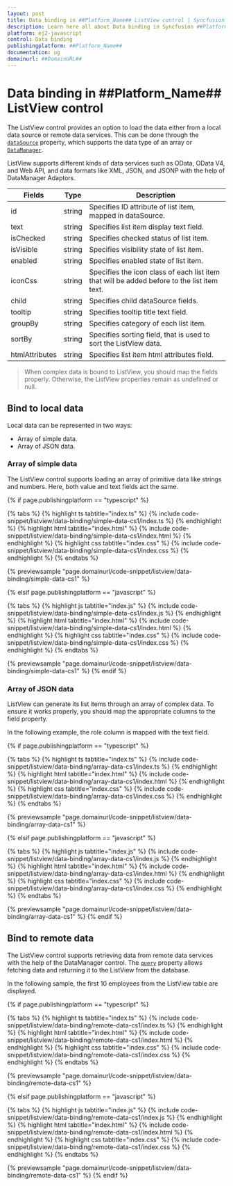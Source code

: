 ```yaml
---
layout: post
title: Data binding in ##Platform_Name## ListView control | Syncfusion
description: Learn here all about Data binding in Syncfusion ##Platform_Name## ListView control of Syncfusion Essential JS 2 and more.
platform: ej2-javascript
control: Data binding
publishingplatform: ##Platform_Name##
documentation: ug
domainurl: ##DomainURL##
---
```


# Data binding in ##Platform_Name## ListView control

The ListView control provides an option to load the data either from a local data source or remote data services. This can be done through the [`dataSource`](../api/list-view/#datasource) property, which supports the data type of an array or [`DataManager`](../api/data/dataManager/).

ListView supports different kinds of data services such as OData, OData V4, and Web API, and data formats like XML, JSON, and JSONP with the help of DataManager Adaptors.

| Fields | Type | Description |
|------|------|-------------|
| id | string | Specifies ID attribute of list item, mapped in dataSource. |
| text | string | Specifies list item display text field. |
| isChecked | string | Specifies checked status of list item. |
| isVisible | string | Specifies visibility state of list item. |
| enabled | string | Specifies enabled state of list item. |
| iconCss | string | Specifies the icon class of each list item that will be added before to the list item text. |
| child | string | Specifies child dataSource fields. |
| tooltip | string | Specifies tooltip title text field. |
| groupBy | string | Specifies category of each list item. |
| sortBy | string | Specifies sorting field, that is used to sort the ListView data. |
| htmlAttributes | string | Specifies list item html attributes field. |

> When complex data is bound to ListView, you should map the fields properly. Otherwise, the ListView properties remain as undefined or null.

## Bind to local data

Local data can be represented in two ways:

* Array of simple data.
* Array of JSON data.

### Array of simple data

The ListView control supports loading an array of primitive data like strings and numbers. Here, both value and text fields act the same.

{% if page.publishingplatform == "typescript" %}

 {% tabs %}
{% highlight ts tabtitle="index.ts" %}
{% include code-snippet/listview/data-binding/simple-data-cs1/index.ts %}
{% endhighlight %}
{% highlight html tabtitle="index.html" %}
{% include code-snippet/listview/data-binding/simple-data-cs1/index.html %}
{% endhighlight %}
{% highlight css tabtitle="index.css" %}
{% include code-snippet/listview/data-binding/simple-data-cs1/index.css %}
{% endhighlight %}
{% endtabs %}

{% previewsample "page.domainurl/code-snippet/listview/data-binding/simple-data-cs1" %}

{% elsif page.publishingplatform == "javascript" %}

{% tabs %}
{% highlight js tabtitle="index.js" %}
{% include code-snippet/listview/data-binding/simple-data-cs1/index.js %}
{% endhighlight %}
{% highlight html tabtitle="index.html" %}
{% include code-snippet/listview/data-binding/simple-data-cs1/index.html %}
{% endhighlight %}
{% highlight css tabtitle="index.css" %}
{% include code-snippet/listview/data-binding/simple-data-cs1/index.css %}
{% endhighlight %}
{% endtabs %}
        
{% previewsample "page.domainurl/code-snippet/listview/data-binding/simple-data-cs1" %}
{% endif %}

### Array of JSON data

ListView can generate its list items through an array of complex data. To ensure it works properly, you should map the appropriate columns to the field property.

In the following example, the role column is mapped with the text field.

{% if page.publishingplatform == "typescript" %}

{% tabs %}
{% highlight ts tabtitle="index.ts" %}
{% include code-snippet/listview/data-binding/array-data-cs1/index.ts %}
{% endhighlight %}
{% highlight html tabtitle="index.html" %}
{% include code-snippet/listview/data-binding/array-data-cs1/index.html %}
{% endhighlight %}
{% highlight css tabtitle="index.css" %}
{% include code-snippet/listview/data-binding/array-data-cs1/index.css %}
{% endhighlight %}
{% endtabs %}
        
{% previewsample "page.domainurl/code-snippet/listview/data-binding/array-data-cs1" %}

{% elsif page.publishingplatform == "javascript" %}

{% tabs %}
{% highlight js tabtitle="index.js" %}
{% include code-snippet/listview/data-binding/array-data-cs1/index.js %}
{% endhighlight %}
{% highlight html tabtitle="index.html" %}
{% include code-snippet/listview/data-binding/array-data-cs1/index.html %}
{% endhighlight %}
{% highlight css tabtitle="index.css" %}
{% include code-snippet/listview/data-binding/array-data-cs1/index.css %}
{% endhighlight %}
{% endtabs %}

{% previewsample "page.domainurl/code-snippet/listview/data-binding/array-data-cs1" %}
{% endif %}

## Bind to remote data

The ListView control supports retrieving data from remote data services with the help of the DataManager control. The [`query`](../api/list-view/#query) property allows fetching data and returning it to the ListView from the database.

In the following sample, the first 10 employees from the ListView table are displayed.

{% if page.publishingplatform == "typescript" %}

{% tabs %}
{% highlight ts tabtitle="index.ts" %}
{% include code-snippet/listview/data-binding/remote-data-cs1/index.ts %}
{% endhighlight %}
{% highlight html tabtitle="index.html" %}
{% include code-snippet/listview/data-binding/remote-data-cs1/index.html %}
{% endhighlight %}
{% highlight css tabtitle="index.css" %}
{% include code-snippet/listview/data-binding/remote-data-cs1/index.css %}
{% endhighlight %}
{% endtabs %}
        
{% previewsample "page.domainurl/code-snippet/listview/data-binding/remote-data-cs1" %}

{% elsif page.publishingplatform == "javascript" %}

{% tabs %}
{% highlight js tabtitle="index.js" %}
{% include code-snippet/listview/data-binding/remote-data-cs1/index.js %}
{% endhighlight %}
{% highlight html tabtitle="index.html" %}
{% include code-snippet/listview/data-binding/remote-data-cs1/index.html %}
{% endhighlight %}
{% highlight css tabtitle="index.css" %}
{% include code-snippet/listview/data-binding/remote-data-cs1/index.css %}
{% endhighlight %}
{% endtabs %}

{% previewsample "page.domainurl/code-snippet/listview/data-binding/remote-data-cs1" %}
{% endif %}